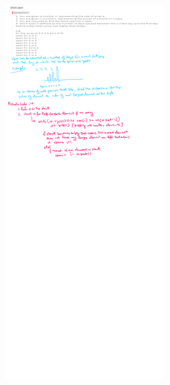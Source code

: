 ![](https://github.com/ShikharSundriyal/DataStructureAlgorithms/blob/main/StacksQueues/StockSpan/StockSpan.png)
